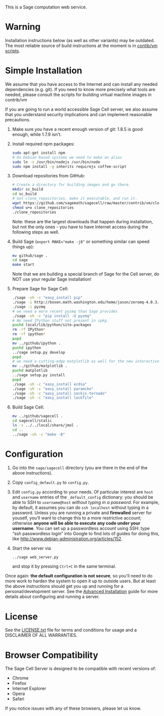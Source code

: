 This is a Sage computation web service.

# Warning

Installation instructions below (as well as other variants) may be outdated. The most reliable source of build instructions at the moment is in [contib/vm scripts](contrib/vm).
    
# Simple Installation

We assume that you have access to the Internet and can install any needed dependencies (e.g. git). If you need to know more precisely what tools are needed, please consult the scripts for building virtual machine images in contrib/vm

If you are going to run a world accessible Sage Cell server, we also assume that you understand security implications and can implement reasonable precautions.

1.  Make sure you have a recent enough version of git: 1.8.5 is good enough, while 1.7.9 isn't.
2.  Install required npm packages:

    ```bash
    sudo apt-get install npm
    # On Debian based systems we need to make an alias
    sudo ln -s /usr/bin/nodejs /usr/bin/node
    sudo npm install -g inherits requirejs coffee-script
    ```

3.  Download repositories from GitHub:

    ```bash
    # Create a directory for building images and go there.
    mkdir sc_build
    cd sc_build
    # Get clone_repositories, make it executable, and run it.
    wget https://github.com/sagemath/sagecell/raw/master/contrib/vm/clone_repositories
    chmod u+x clone_repositories
    ./clone_repositories
    ```
    
    Note: these are the largest downloads that happen during installation, but not the only ones - you have to have Internet access during the following steps as well.

4.  Build Sage (`export MAKE="make -j8"` or something similar can speed things up):

    ```bash
    mv github/sage .
    cd sage
    make start
    ```

    Note that we are building a special branch of Sage for the Cell server, do NOT use your regular Sage installation!
    
5.  Prepare Sage for Sage Cell:

    ```bash
    ./sage -sh -c "easy_install pip"
    ./sage -i http://boxen.math.washington.edu/home/jason/zeromq-4.0.3.spkg
    ./sage -i pyzmq
    # we need a more recent pyzmq than Sage provides
    ./sage -sh -c "pip install -U pyzmq"
    # We need IPython stuff not present in spkg.
    pushd local/lib/python/site-packages
    rm -rf IPython*
    rm -rf ipython*
    popd
    mv ../github/ipython .
    pushd ipython
    ../sage setup.py develop
    popd
    # we need a cutting-edge matplotlib as well for the new interactive features
    mv ../github/matplotlib .
    pushd matplotlib
    ../sage setup.py install
    popd
    ./sage -sh -c "easy_install ecdsa"
    ./sage -sh -c "easy_install paramiko"
    ./sage -sh -c "easy_install sockjs-tornado"
    ./sage -sh -c "easy_install lockfile"
    ```
6.  Build Sage Cell:

    ```bash
    mv ../github/sagecell .
    cd sagecell/static
    ln -s ../../local/share/jmol .
    cd ..
    ../sage -sh -c "make -B"
    ```


# Configuration

1.  Go into the ``sage/sagecell`` directory (you are there in the end of the above instructions).
2.  Copy ``config_default.py`` to ``config.py``.
3.  Edit ``config.py`` according to your needs. Of particular interest are ``host`` and ``username`` entries of the ``_default_config`` dictionary: you should be able to SSH to ``username@host`` *without typing in a password*. For example, by default, it assumes you can do ``ssh localhost`` without typing in a password. Unless you are running a private and **firewalled** server for youself, you’ll want to change this to a more restrictive account; otherwise **anyone will be able to execute any code under your username**. You can set up a passwordless account using SSH: type “ssh passwordless login” into Google to find lots of guides for doing this, like http://www.debian-administration.org/articles/152.
4.  Start the server via

    ```bash
    ../sage web_server.py
    ```
    
    and stop it by pressing ``Ctrl+C`` in the same terminal.

Once again: **the default configuration is not secure**, so you'll need to do more work to harden the system to open it up to outside users. But at least the above instructions should get you up and running for a personal/development server. See the [Advanced Installation](doc/advanced_installation.rst) guide for more details about configuring and running a server.

# License

See the [LICENSE.txt](LICENSE.txt) file for terms and conditions for usage and a
DISCLAIMER OF ALL WARRANTIES.

# Browser Compatibility

The Sage Cell Server is designed to be compatible with recent versions of:

* Chrome
* Firefox
* Internet Explorer
* Opera
* Safari

If you notice issues with any of these browsers, please let us know.
